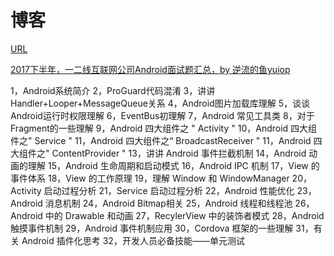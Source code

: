 # 博客

[URL](https://www.cnblogs.com/cr330326/p/5585021.html)

[2017下半年，一二线互联网公司Android面试题汇总，by 逆流的鱼yuiop](https://mp.weixin.qq.com/s/YRhtIRZ0j1k08EsNnjN8Wg)

1，Android系统简介
2，ProGuard代码混淆
3，讲讲Handler+Looper+MessageQueue关系
4，Android图片加载库理解
5，谈谈Android运行时权限理解
6，EventBus初理解
7，Android 常见工具类
8，对于Fragment的一些理解
9，Android 四大组件之 " Activity "
10，Android 四大组件之" Service "
11，Android 四大组件之“ BroadcastReceiver "
11，Android 四大组件之" ContentProvider "
13，讲讲 Android 事件拦截机制
14，Android 动画的理解
15，Android 生命周期和启动模式
16，Android IPC 机制
17，View 的事件体系
18，View 的工作原理
19，理解 Window 和 WindowManager
20，Activity 启动过程分析
21，Service 启动过程分析
22，Android 性能优化
23，Android 消息机制
24，Android Bitmap相关
25，Android 线程和线程池
26，Android 中的 Drawable 和动画
27，RecylerView 中的装饰者模式
28，Android 触摸事件机制
29，Android 事件机制应用
30，Cordova 框架的一些理解
31，有关 Android 插件化思考 
32，开发人员必备技能——单元测试